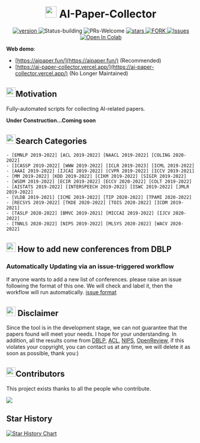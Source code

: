 <p align="center">
<h1 align="center"> <img src="./pics/icon/ai.png" width="30" /> AI-Paper-Collector</h1>
</p>
<p align="center">
  	<a href="https://img.shields.io/badge/version-v1.0.4-blue">
      <img alt="version" src="https://img.shields.io/badge/version-v1.0.4-blue?color=FF8000?color=009922" />
    </a>
  <a >
       <img alt="Status-building" src="https://img.shields.io/badge/Status-building-blue" />
  	</a>
  <a >
       <img alt="PRs-Welcome" src="https://img.shields.io/badge/PRs-Welcome-red" />
  	</a>
   	<a href="https://github.com/MLNLP-World/AI-Paper-collector/stargazers">
       <img alt="stars" src="https://img.shields.io/github/stars/MLNLP-World/AI-Paper-collector" />
  	</a>
  	<a href="https://github.com/MLNLP-World/AI-Paper-collector/network/members">
       <img alt="FORK" src="https://img.shields.io/github/forks/MLNLP-World/AI-Paper-collector?color=FF8000" />
  	</a>
    <a href="https://github.com/MLNLP-World/AI-Paper-collector/issues">
      <img alt="Issues" src="https://img.shields.io/github/issues/MLNLP-World/AI-Paper-collector?color=0088ff"/>
    </a>
    <a href="https://colab.research.google.com/github/Doragd/AI-Paper-collector-Dev/blob/main/colab/AI_Paper_Collector_Colab.ipynb" target="_parent">
      <img src="pics/icon/colab-badge.svg" alt="Open In Colab"/>
    </a>
    <br />
</p>

**Web demo**: 
- [https://aipaper.fun/](https://aipaper.fun/) (Recommended)
- [https://ai-paper-collector.vercel.app/](https://ai-paper-collector.vercel.app/) (No Longer Maintained)



## <img src="./pics/icon/motivation.png" width="25" />Motivation

Fully-automated scripts for collecting AI-related papers.

**Under Construction...Coming soon**


## <img src="./pics/icon/intro.png" width="25" />Search Categories

<!-- confs-list-start -->

```text
- [EMNLP 2019-2022] [ACL 2019-2022] [NAACL 2019-2022] [COLING 2020-2022] 
- [ICASSP 2019-2022] [WWW 2019-2022] [ICLR 2019-2023] [ICML 2019-2022] 
- [AAAI 2019-2022] [IJCAI 2019-2022] [CVPR 2019-2022] [ICCV 2019-2021] 
- [MM 2019-2022] [KDD 2019-2022] [CIKM 2019-2022] [SIGIR 2019-2022] 
- [WSDM 2019-2022] [ECIR 2019-2022] [ECCV 2020-2022] [COLT 2019-2022] 
- [AISTATS 2019-2022] [INTERSPEECH 2019-2022] [ISWC 2019-2022] [JMLR 2019-2022] 
- [VLDB 2019-2021] [ICME 2019-2022] [TIP 2020-2022] [TPAMI 2020-2022] 
- [RECSYS 2019-2022] [TKDE 2020-2022] [TOIS 2020-2022] [ICDM 2019-2021] 
- [TASLP 2020-2022] [BMVC 2019-2021] [MICCAI 2019-2022] [IJCV 2020-2022] 
- [TNNLS 2020-2022] [NIPS 2019-2022] [MLSYS 2020-2022] [WACV 2020-2022] 
```


<!-- confs-list-end -->



## <img src="https://cdn.jsdelivr.net/gh/LightChen233/blog-img/folders.png" width="25" /> How to add new conferences from DBLP

### Automatically Updating via an issue-triggered workflow

If anyone wants to add a new list of conferences. please raise an issue following the format of this one.
We will check and label it, then the workflow will run automatically.
[issue format](https://github.com/MLNLP-World/AI-Paper-Collector/issues/10)


## <img src="https://cdn.jsdelivr.net/gh/LightChen233/blog-img/disclaimer2.png" width="25" /> Disclaimer

Since the tool is in the development stage, we can not guarantee that the papers found will meet your needs. I hope for your understanding. In addition, all the results come from [DBLP](https://dblp.org/), [ACL](https://aclanthology.org/), [NIPS](https://papers.nips.cc/), [OpenReview](https://openreview.net/), if this violates your copyright, you can contact us at any time, we will delete it as soon as possible, thank you:)


## <img src="./pics/icon/heart.png" width="25" />Contributors
This project exists thanks to all the people who contribute.

 <a href="https://github.com/MLNLP-World/AI-Paper-Collector/graphs/contributors">
  <img src="https://contrib.rocks/image?repo=MLNLP-World/AI-Paper-Collector" />
 </a>

## Star History
[![Star History Chart](https://api.star-history.com/svg?repos=MLNLP-World/AI-Paper-Collector&type=Date)](https://star-history.com/#MLNLP-World/AI-Paper-Collector&Date)
